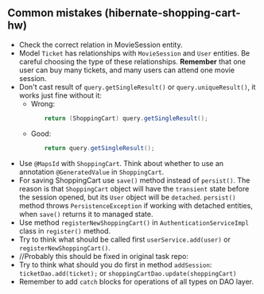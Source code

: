 ## Common mistakes (hibernate-shopping-cart-hw)

* Check the correct relation in MovieSession entity. 
* Model `Ticket` has relationships with `MovieSession` and `User` entities. 
    Be careful choosing the type of these relationships. 
    __Remember__ that one user can buy many tickets, and many users can attend one movie session.
* Don't cast result of `query.getSingleResult()` or `query.uniqueResult()`, it works just fine without it:
    - Wrong:
    ```java
           return (ShoppingCart) query.getSingleResult();
    ```
    - Good:
    ```java
           return query.getSingleResult();
    ```
* Use `@MapsId` with `ShoppingCart`. Think about whether to use an annotation `@GeneratedValue` in `ShoppingCart`.
* For saving ShoppingCart use `save()` method instead of `persist()`. 
The reason is that `ShoppingCart` object will have the `transient` state before the session opened, but its `User` object will be `detached`. 
`persist()` method throws `PersistenceException` if working with detached entities, when `save()` returns it to managed state.
* Use method `registerNewShoppingCart()` in `AuthenticationServiceImpl` class in `register()` method.
* Try to think what should be called first `userService.add(user)` or `registerNewShoppingCart()`.
* //Probably this should be fixed in original task repo:
* Try to think what should you do first in method `addSession`: 
`ticketDao.add(ticket);` or `shoppingCartDao.update(shoppingCart)` 
* Remember to add `catch` blocks for operations of all types on DAO layer.   
